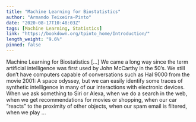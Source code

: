 ```yaml
---
title: "Machine Learning for Biostatistics"
author: "Armando Teixeira-Pinto"
date: "2020-08-17T10:48:03Z"
tags: [Machine Learning, Statistics]
link: "https://bookdown.org/tpinto_home/Introduction/"
length_weight: "9.6%"
pinned: false
---
```


Machine Learning for Biostatistics [...] We came a long way since the term artificial intelligence was first used by
John McCarthy in the 50’s. We still don’t have computers capable of conversations
such as Hal 9000 from the movie 2001: A space odyssey, but we can easily
identify some traces of synthetic intelligence in many of our interactions
with electronic devices. When we ask something to Siri or Alexa, when we do a
search in the web, when we get recommendations for
movies or shopping, when our car “reacts” to the proximity of other objects,
when our spam email is filtered,
when we play ...
